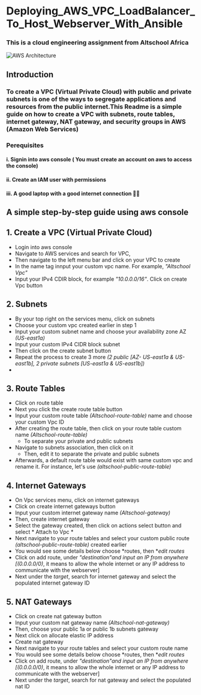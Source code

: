 # Deploying_AWS_VPC_LoadBalancer_To_Host_Webserver_With_Ansible
### This is a cloud engineering assignment from Altschool Africa
![AWS Architecture](https://github.com/segunAlf-dev/Deploying-AWS-VPC_Loadbalancer-to-host-webservers-using-Ansible/blob/main/AWS%20Arch..png)
## Introduction
### To create a VPC (Virtual Private Cloud) with public and private subnets is one of the ways to segregate applications and resources from the public internet.This Readme is a simple guide on how to create a VPC with subnets, route tables, internet gateway, NAT gateway, and security groups in AWS (Amazon Web Services)
### Perequisites
#### i. Signin into aws console ( You must create an account on aws to access the console)
#### ii. Create an IAM user with permissions
#### iii. A good laptop with a good internet connection :technologist:
## A simple step-by-step guide using aws console
## 1. Create a VPC (Virtual Private Cloud)
 - Login into aws console 
 - Navigate to AWS services and search for VPC, 
 - Then navigate to the left menu bar and click on your VPC to create
 - In the name tag innput your custom vpc name. For example, *"Altschool Vpc"*
 - Input your IPv4 CDIR block, for example *"10.0.0.0/16"*. Click on create Vpc button 
 ## 2. Subnets
 - By your top right on the services menu, click on subnets
 - Choose your custom vpc created earlier in step 1
 - Input your custom subnet name and choose your availability zone AZ *(US-east1a)* 
 - Input your custom IPv4 CIDR block subnet
 - Then click on the create subnet button 
 - Repeat the process to create 3 more *(2 public [AZ- US-east1a & US-east1b], 2 private subnets [US-east1a & US-east1b])*
 - 
 ## 3. Route Tables
 - Click on route table
 - Next you click the create route table button
 - Input your custom route table *(Altschool-route-table)* name and choose your custom Vpc ID
 - After creating the route table, then click on your route table custom name *(Altschool-route-table)*
   - To separate your private and public subnets
 - Navigate to subnets association, then click on it 
   - Then, edit it to separate the private and public subnets
 - Afterwards, a default route table would exist with same custom vpc and rename it. For instance, let's use *(altschool-public-route-table)*
 ## 4. Internet Gateways
 - On Vpc services menu, click on internet gateways
 - Click on create internet gateways button
  - Input your custom internet gateway name *(Altschool-gateway)*
  - Then, create internet gateway
 - Select the gateway created, then click on actions select button and select * Attach to Vpc *
  - Next navigate to your route tables and select your custom public route *(altschool-public-route-table)* created earlier 
  - You would see some details below choose *routes, then **edit routes*
  - Click on add route, under *"destination"and input an IP from anywhere [(0.0.0.0/0)*, it means to allow the whole internet or any IP address to communicate with the webserver]
  - Next under the *target*, search for internet gateway and select the populated internet gateway ID
 
 ## 5. NAT Gateways 
 -  Click on create nat gateway button
  - Input your custom nat gateway name *(Altschool-nat-gateway)*
  - Then, choose your public 1a or public 1b subnets gateway
 - Next click on allocate elastic IP address
 - Create nat gateway
 - Next navigate to your route tables and select your custom route name 
  - You would see some details below choose *routes, then **edit routes*
  - Click on add route, under *"destination"and input an IP from anywhere [(0.0.0.0/0)*, it means to allow the whole internet or any IP address to communicate with the webserver]
  - Next under the *target*, search for nat gateway and select the populated nat ID
